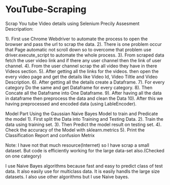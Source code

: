 # YouTube-Scraping
Scrap You tube Video details using Selenium
Precily Assesment Descripation:

1). First use Chrome Webdriver to automate the process to open the browser and pass the url to scrap the data. 
2). There is one problem occur that Page automatic not scroll down so to overcome that problem use driver.execute_script to automate the whole process.
3). From scraped data fetch the user video link and if there any user channel then the link of user channel.
4). From the user channel scrap the all video they have in there Videos section.
5). After getting all the links for the videos. then open the every video page and get the details like Video Id, Video Tiltle and Video Description.
6). After getting all the details create a Dataframe.
7). For every category Do the same and get Dataframe for every category.
8). Then Concate all the Dataframe into One Dataframe.
9). After having all the data in dataframe then preprocess the data and clean the Data
10). After this we having preprocessed and encoded data (using LableEncoder).

Model Part 
Using the Gaussian Naive Bayes Model to train and Predicate the model
1). First split the Data into Training and Testing Data.
2). Train the data using training set.
3). Then Predict the model result on testing set.
4). Check the accuracy of the Model with sklearn.metrics
5). Print the Classification Report and confusion Metrix

Note: I have not that much resource(Internet) so I have scrap a small dataset. But code is efficiently working for the large data-set also.(Checked on one category)

I use Naive Bayes algorithms because fast and easy to predict class of test data. It also easily use for multiclass data.
It is easily handls the large size datasets. I also use other algorithms but I use Naive bayes.
	
